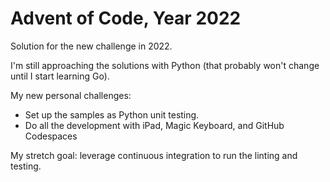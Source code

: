 # Advent of Code, Year 2022

Solution for the new challenge in 2022.

I'm still approaching the solutions with Python (that probably won't change until I start learning Go).

My new personal challenges:
- Set up the samples as Python unit testing.
- Do all the development with iPad, Magic Keyboard, and GitHub Codespaces

My stretch goal: leverage continuous integration to run the linting and testing.
